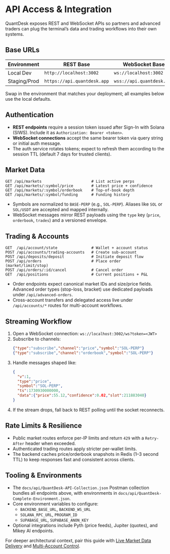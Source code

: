 # API Access & Integration

QuantDesk exposes REST and WebSocket APIs so partners and advanced traders can plug the terminal’s data and trading workflows into their own systems.

## Base URLs

| Environment | REST Base | WebSocket Base |
|-------------|-----------|----------------|
| Local Dev | `http://localhost:3002` | `ws://localhost:3002` |
| Staging/Prod | `https://api.quantdesk.app` | `wss://api.quantdesk.app` |

Swap in the environment that matches your deployment; all examples below use the local defaults.

## Authentication

- **REST endpoints** require a session token issued after Sign-In with Solana (SIWS). Include it as `Authorization: Bearer <token>`.
- **WebSocket connections** accept the same bearer token via query string or initial auth message.
- The auth service rotates tokens; expect to refresh them according to the session TTL (default 7 days for trusted clients).

## Market Data

```http
GET /api/markets                      # List active perps
GET /api/markets/:symbol/price        # Latest price + confidence
GET /api/markets/:symbol/orderbook    # Top-of-book depth
GET /api/markets/:symbol/funding      # Funding history
```

- Symbols are normalized to `BASE-PERP` (e.g., `SOL-PERP`). Aliases like `SOL` or `SOL/USDT` are accepted and mapped internally.
- WebSocket messages mirror REST payloads using the `type` key (`price`, `orderbook`, `trades`) and a versioned envelope.

## Trading & Accounts

```http
GET  /api/account/state               # Wallet + account status
POST /api/accounts/trading-accounts   # Create sub-account
POST /api/deposits/deposit            # Initiate deposit flow
POST /api/orders                      # Place order (market/limit/stop)
POST /api/orders/:id/cancel           # Cancel order
GET  /api/positions                   # Current positions + P&L
```

- Order endpoints expect canonical market IDs and size/price fields. Advanced order types (stop-loss, bracket) use dedicated payloads under `/api/advanced-orders`.
- Cross-account transfers and delegated access live under `/api/accounts/*` routes for multi-account workflows.

## Streaming Workflow

1. Open a WebSocket connection: `ws://localhost:3002/ws?token=<JWT>`
2. Subscribe to channels:
   ```json
   {"type":"subscribe","channel":"price","symbol":"SOL-PERP"}
   {"type":"subscribe","channel":"orderbook","symbol":"SOL-PERP"}
   ```
3. Handle messages shaped like:
   ```json
   {
     "v":1,
     "type":"price",
     "symbol":"SOL-PERP",
     "ts":1730930000000,
     "data":{"price":55.12,"confidence":0.02,"slot":211883040}
   }
   ```
4. If the stream drops, fall back to REST polling until the socket reconnects.

## Rate Limits & Resilience

- Public market routes enforce per-IP limits and return `429` with a `Retry-After` header when exceeded.
- Authenticated trading routes apply stricter per-wallet limits.
- The backend caches price/orderbook snapshots in Redis (1–3 second TTL) to keep responses fast and consistent across clients.

## Tooling & Environments

- The `docs/api/QuantDesk-API-Collection.json` Postman collection bundles all endpoints above, with environments in `docs/api/QuantDesk-Complete-Environment.json`.
- Core environment variables to configure:
  - `BACKEND_BASE_URL`, `BACKEND_WS_URL`
  - `SOLANA_RPC_URL`, `PROGRAM_ID`
  - `SUPABASE_URL`, `SUPABASE_ANON_KEY`
- Optional integrations include Pyth (price feeds), Jupiter (quotes), and Mikey AI endpoints.

For deeper architectural context, pair this guide with [Live Market Data Delivery](./live-market-data.md) and [Multi-Account Control](./multi-account-control.md).
